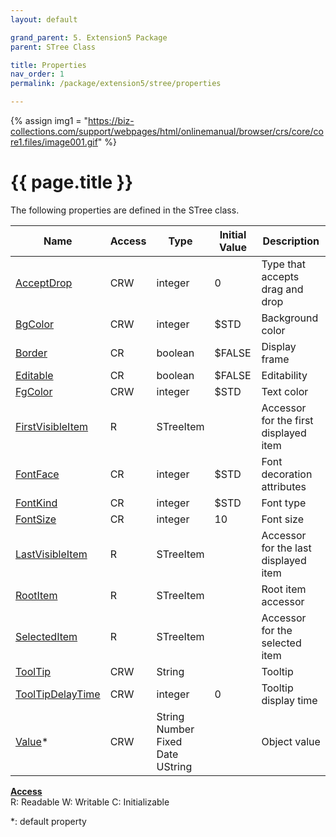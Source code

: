 ```yaml
---
layout: default

grand_parent: 5. Extension5 Package
parent: STree Class

title: Properties
nav_order: 1
permalink: /package/extension5/stree/properties

---
```

{% assign img1 = "https://biz-collections.com/support/webpages/html/onlinemanual/browser/crs/core/core1.files/image001.gif" %}


# {{ page.title }}

The following properties are defined in the STree class.

|Name       | Access | Type   | Initial Value | Description   |
|----------	|--------|--------|---------------|----------|
|[AcceptDrop](/package/extension5/stree/properties/acceptdrop) | CRW | integer | 0 |Type that accepts drag and drop |
|[BgColor](/package/extension5/stree/properties/bgcolor) | CRW | integer | $STD | Background color|
|[Border](/package/extension5/stree/properties/border) | CR | boolean | $FALSE | Display frame|
|[Editable](/package/extension5/stree/properties/editable) | CR | boolean | $FALSE |Editability |
|[FgColor](/package/extension5/stree/properties/fgcolor) | CRW | integer | $STD |Text color |
|[FirstVisibleItem](/package/extension5/stree/properties/firstvisibleitem) | R | STreeItem |  | Accessor for the first displayed item|
|[FontFace](/package/extension5/stree/properties/fontface) | CR | integer | $STD |Font decoration attributes |
|[FontKind](/package/extension5/stree/properties/fontkind) | CR | integer | $STD |Font type |
|[FontSize](/package/extension5/stree/properties/fontsize) | CR | integer | 10 |Font size |
|[LastVisibleItem](/package/extension5/stree/properties/lastvisibleitem) | R | STreeItem |  | Accessor for the last displayed item|
|[RootItem](/package/extension5/stree/properties/rootitem) | R | STreeItem |  | Root item accessor|
|[SelectedItem](/package/extension5/stree/properties/selecteditem) | R | STreeItem |  |Accessor for the selected item |
|[ToolTip](/package/extension5/stree/properties/tooltip) | CRW | String |  | Tooltip|
|[ToolTipDelayTime](/package/extension5/stree/properties/tooltipdelaytime) | CRW | integer | 0 |Tooltip display time |
|[Value](/package/extension5/stree/properties/value)* | CRW | String<br>Number<br>Fixed<br>Date<br>UString |  |Object value |

<u><b>Access</b></u><br>
R: Readable
W: Writable
C: Initializable

*: default property